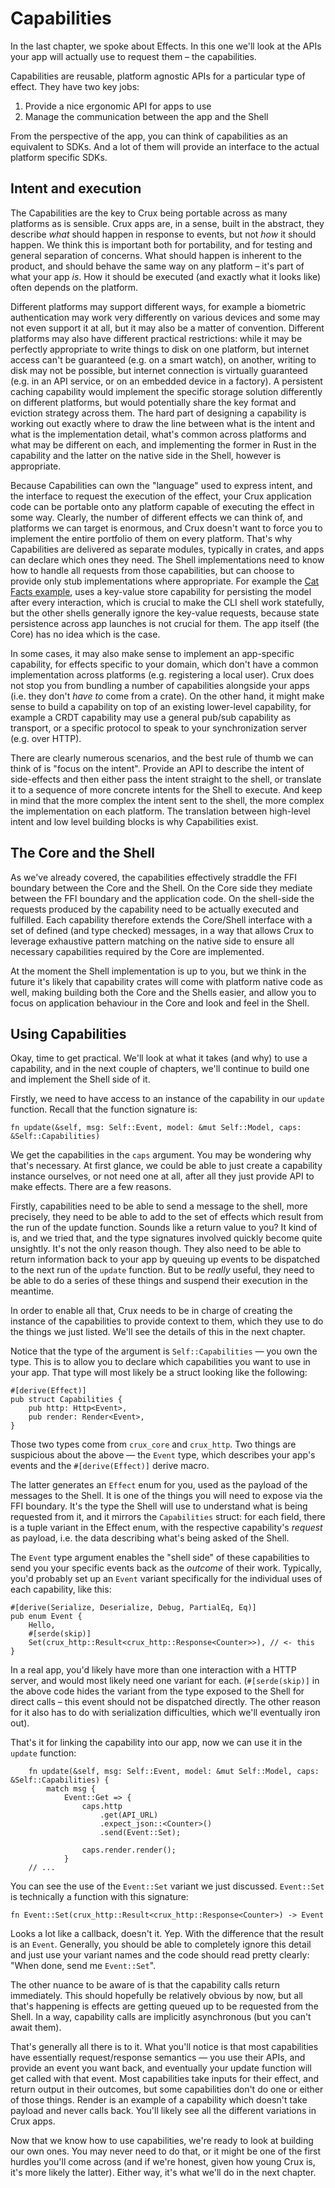# Capabilities

In the last chapter, we spoke about Effects. In this one we'll look at the APIs your app will actually use to request them – the capabilities.

Capabilities are reusable, platform agnostic APIs for a particular type of effect. They have two key jobs:

1. Provide a nice ergonomic API for apps to use
2. Manage the communication between the app and the Shell

From the perspective of the app, you can think of capabilities as an equivalent to SDKs. And a lot of them will provide an interface to the actual platform specific SDKs.

## Intent and execution

The Capabilities are the key to Crux being portable across as many platforms as is sensible. Crux apps are, in a sense, built in the abstract, they describe _what_ should happen in response to events, but not _how_ it should happen. We think this is important both for portability, and for testing and general separation of concerns. What should happen is inherent to the product, and should behave the same way on any platform – it's part of what your app _is_. How it should be executed (and exactly what it looks like) often depends on the platform.

Different platforms may support different ways, for example a biometric authentication may work very differently on various devices and some may not even support it at all, but it may also be a matter of convention. Different platforms may also have different practical restrictions: while it may be perfectly appropriate to write things to disk on one platform, but internet access can't be guaranteed (e.g. on a smart watch), on another, writing to disk may not be possible, but internet connection is virtually guaranteed (e.g. in an API service, or on an embedded device in a factory). A persistent caching capability would implement the specific storage solution differently on different platforms, but would potentially share the key format and eviction strategy across them. The hard part of designing a capability is working out exactly where to draw the line between what is the intent and what is the implementation detail, what's common across platforms and what may be different on each, and implementing the former in Rust in the capability and the latter on the native side in the Shell, however is appropriate.

Because Capabilities can own the "language" used to express intent, and the interface to request the execution of the effect, your Crux application code can be portable onto any platform capable of executing the effect in some way. Clearly, the number of different effects we can think of, and platforms we can target is enormous, and Crux doesn't want to force you to implement the entire portfolio of them on every platform. That's why Capabilities are delivered as separate modules, typically in crates, and apps can declare which ones they need. The Shell implementations need to know how to handle all requests from those capabilities, but can choose to provide only stub implementations where appropriate. For example the [Cat Facts example](https://github.com/redbadger/crux/tree/master/examples/cat_facts), uses a key-value store capability for persisting the model after every interaction, which is crucial to make the CLI shell work statefully, but the other shells generally ignore the key-value requests, because state persistence across app launches is not crucial for them. The app itself (the Core) has no idea which is the case.

In some cases, it may also make sense to implement an app-specific capability, for effects specific to your domain, which don't have a common implementation across platforms (e.g. registering a local user). Crux does not stop you from bundling a number of capabilities alongside your apps (i.e. they don't _have to_ come from a crate). On the other hand, it might make sense to build a capability on top of an existing lower-level capability, for example a CRDT capability may use a general pub/sub capability as transport, or a specific protocol to speak to your synchronization server (e.g. over HTTP).

There are clearly numerous scenarios, and the best rule of thumb we can think of is "focus on the intent". Provide an API to describe the intent of side-effects and then either pass the intent straight to the shell, or translate it to a sequence of more concrete intents for the Shell to execute. And keep in mind that the more complex the intent sent to the shell, the more complex the implementation on each platform. The translation between high-level intent and low level building blocks is why Capabilities exist.

## The Core and the Shell

As we've already covered, the capabilities effectively straddle the FFI boundary between the Core and the Shell. On the Core side they mediate between the FFI boundary and the application code. On the shell-side the requests produced by the capability need to be actually executed and fulfilled. Each capability therefore extends the Core/Shell interface with a set of defined (and type checked) messages, in a way that allows Crux to leverage exhaustive pattern matching on the native side to ensure all necessary capabilities required by the Core are implemented.

At the moment the Shell implementation is up to you, but we think in the future it's likely that capability crates will come with platform native code as well, making building both the Core and the Shells easier, and allow you to focus on application behaviour in the Core and look and feel in the Shell.

## Using Capabilities

Okay, time to get practical. We'll look at what it takes (and why) to use a capability, and in the next couple of chapters, we'll continue to build one and implement the Shell side of it.

Firstly, we need to have access to an instance of the capability in our `update` function. Recall that the function signature is:

```rust,noplayground
fn update(&self, msg: Self::Event, model: &mut Self::Model, caps: &Self::Capabilities)
```

We get the capabilities in the `caps` argument. You may be wondering why that's necessary. At first glance, we could be able to just create a capability instance ourselves, or not need one at all, after all they just provide API to make effects. There are a few reasons.

Firstly, capabilities need to be able to send a message to the shell, more precisely, they need to be able to add to the set of effects which result from the run of the update function. Sounds like a return value to you? It kind of is, and we tried that, and the type signatures involved quickly become quite unsightly. It's not the only reason though. They also need to be able to return information back to your app by queuing up events to be dispatched to the next run of the `update` function. But to be _really_ useful, they need to be able to do a series of these things and suspend their execution in the meantime.

In order to enable all that, Crux needs to be in charge of creating the instance of the capabilities to provide context to them, which they use to do the things we just listed. We'll see the details of this in the next chapter.

Notice that the type of the argument is `Self::Capabilities` — you own the type. This is to allow you to declare which capabilities you want to use in your app. That type will most likely be a struct looking like the following:

```rust,noplayground
#[derive(Effect)]
pub struct Capabilities {
    pub http: Http<Event>,
    pub render: Render<Event>,
}
```

Those two types come from `crux_core` and `crux_http`. Two things are suspicious about the above — the `Event` type, which describes your app's events and the `#[derive(Effect)]` derive macro.

The latter generates an `Effect` enum for you, used as the payload of the messages to the Shell. It is one of the things you will need to expose via the FFI boundary. It's the type the Shell will use to understand what is being requested from it, and it mirrors the `Capabilities` struct: for each field, there is a tuple variant in the Effect enum, with the respective capability's _request_ as payload, i.e. the data describing what's being asked of the Shell.

The `Event` type argument enables the "shell side" of these capabilities to send you your specific events back as the _outcome_ of their work. Typically, you'd probably set up an `Event` variant specifically for the individual uses of each capability, like this:

```rust,noplayground
#[derive(Serialize, Deserialize, Debug, PartialEq, Eq)]
pub enum Event {
    Hello,
    #[serde(skip)]
    Set(crux_http::Result<crux_http::Response<Counter>>), // <- this
}
```

In a real app, you'd likely have more than one interaction with a HTTP server, and would most likely need one variant for each. (`#[serde(skip)]` in the above code hides the variant from the type exposed to the Shell for direct calls – this event should not be dispatched directly. The other reason for it also has to do with serialization difficulties, which we'll eventually iron out).

That's it for linking the capability into our app, now we can use it in the `update` function:

```rust,noplayground
    fn update(&self, msg: Self::Event, model: &mut Self::Model, caps: &Self::Capabilities) {
        match msg {
            Event::Get => {
                caps.http
                    .get(API_URL)
                    .expect_json::<Counter>()
                    .send(Event::Set);

                caps.render.render();
            }
    // ...
```

You can see the use of the `Event::Set` variant we just discussed. `Event::Set` is technically a function with this signature:

```rust,noplayground
fn Event::Set(crux_http::Result<crux_http::Response<Counter>) -> Event
```

Looks a lot like a callback, doesn't it. Yep. With the difference that the result is an `Event`. Generally, you should be able to completely ignore this detail and just use your variant names and the code should read pretty clearly: "When done, send me `Event::Set`".

The other nuance to be aware of is that the capability calls return immediately. This should hopefully be relatively obvious by now, but all that's happening is effects are getting queued up to be requested from the Shell. In a way, capability calls are implicitly asynchronous (but you can't await them).

That's generally all there is to it. What you'll notice is that most capabilities have essentially request/response semantics — you use their APIs, and provide an event you want back, and eventually your update function will get called with that event. Most capabilities take inputs for their effect, and return output in their outcomes, but some capabilities don't do one or either of those things. Render is an example of a capability which doesn't take payload and never calls back. You'll likely see all the different variations in Crux apps.

Now that we know how to use capabilities, we're ready to look at building our own ones. You may never need to do that, or it might be one of the first hurdles you'll come across (and if we're honest, given how young Crux is, it's more likely the latter). Either way, it's what we'll do in the next chapter.
